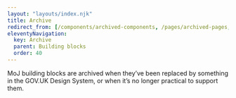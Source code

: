 ```yaml
---
layout: "layouts/index.njk"
title: Archive
redirect_from: [/components/archived-components, /pages/archived-pages, /patterns/archived-patterns]
eleventyNavigation:
  key: Archive
  parent: Building blocks
  order: 40
---
```


MoJ building blocks are archived when they’ve been replaced by something in the GOV.UK Design System, or when it’s no longer practical to support them.
